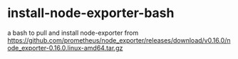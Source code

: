 # install-node-exporter-bash
a bash to pull and install node-exporter from  https://github.com/prometheus/node_exporter/releases/download/v0.16.0/node_exporter-0.16.0.linux-amd64.tar.gz
